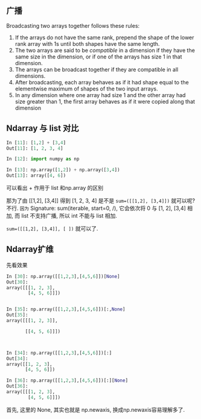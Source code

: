 ## 广播

Broadcasting two arrays together follows these rules:

1. If the arrays do not have the same rank, prepend the shape of the lower rank array with 1s until both shapes have the same length.
2. The two arrays are said to be *compatible* in a dimension if they have the same size in the dimension, or if one of the arrays has size 1 in that dimension.
3. The arrays can be broadcast together if they are compatible in all dimensions.
4. After broadcasting, each array behaves as if it had shape equal to the elementwise maximum of shapes of the two input arrays.
5. In any dimension where one array had size 1 and the other array had size greater than 1, the first array behaves as if it were copied along that dimension

## 

## Ndarray 与 list 对比 

```python  
In [11]: [1,2] + [3,4]
Out[11]: [1, 2, 3, 4]

In [12]: import numpy as np

In [13]: np.array([1,2]) + np.array([3,4])
Out[13]: array([4, 6])
```

可以看出 + 作用于 list 和np.array 的区别

那为了由 [[1,2], [3,4]] 得到 [1, 2, 3, 4] 是不是 `sum=([[1,2], [3,4]])` 就可以呢? 不行. `因为` Signature: sum(iterable, start=0, /), 它会依次将 0 与 [1, 2], [3,4] 相加, 而 list 不支持广播, 所以 int 不能与 list 相加.  

`sum=([[1,2], [3,4]], [ ])` 就可以了. 





## Ndarray扩维

先看效果

```python  
In [30]: np.array([[1,2,3],[4,5,6]])[None]
Out[30]: 
array([[[1, 2, 3],
        [4, 5, 6]]])


In [35]: np.array([[1,2,3],[4,5,6]])[:,None]
Out[35]: 
array([[[1, 2, 3]],

       [[4, 5, 6]]])



In [34]: np.array([[1,2,3],[4,5,6]])[:]
Out[34]: 
array([[1, 2, 3],
       [4, 5, 6]])

In [36]: np.array([[1,2,3],[4,5,6]])[:][None]
Out[36]: 
array([[[1, 2, 3],
        [4, 5, 6]]])
```

   

首先, 这里的 None, 其实也就是 np.newaxis, 换成np.newaxis容易理解多了. 